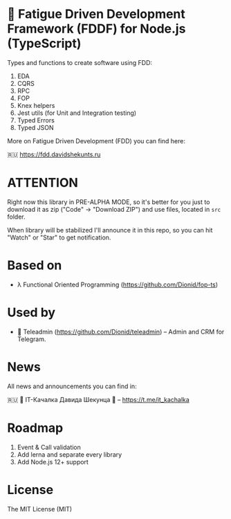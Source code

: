 # 🛌 Fatigue Driven Development Framework (FDDF) for Node.js (TypeScript)

Types and functions to create software using FDD:

1. EDA
1. CQRS
1. RPC
1. FOP
1. Knex helpers
1. Jest utils (for Unit and Integration testing)
1. Typed Errors
1. Typed JSON

More on Fatigue Driven Development (FDD) you can find here:

🇷🇺 https://fdd.davidshekunts.ru

# ATTENTION

Right now this library in PRE-ALPHA MODE, so it's better for you just to 
download it as zip ("Code" -> "Download ZIP") and use files, located in
`src` folder.

When library will be stabilized I'll announce it in this repo, so you can
hit "Watch" or "Star" to get notification.

# Based on

- λ Functional Oriented Programming (https://github.com/Dionid/fop-ts)

# Used by

- 💬 Teleadmin (https://github.com/Dionid/teleadmin) – Admin and CRM for Telegram.

# News

All news and announcements you can find in:

🇷🇺 🦾 IT-Качалка Давида Шекунца 💪 – https://t.me/it_kachalka

# Roadmap

1. Event & Call validation
1. Add lerna and separate every library
1. Add Node.js 12+ support

# License

The MIT License (MIT)
